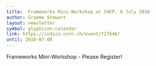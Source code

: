 ```yaml
---
title:  Frameworks Mini-Workshop at CHEP, 8 July 2018
author: Graeme Stewart
layout: newsletter
symbol: glyphicon-calendar
link: https://indico.cern.ch/event/727646/
until: 2018-07-08
---
```

Frameworks Mini-Workshop - Please Register!
